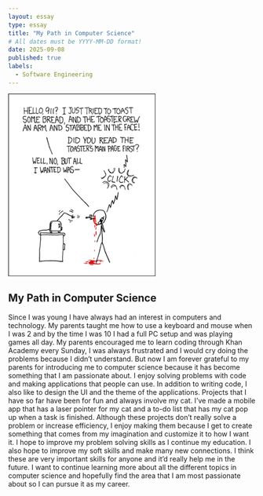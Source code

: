 ```yaml
---
layout: essay
type: essay
title: "My Path in Computer Science"
# All dates must be YYYY-MM-DD format!
date: 2025-09-08
published: true
labels:
  - Software Engineering
---
```


<img width="300px" class="rounded float-start pe-4" src="../img/smart-questions/rtfm.png">

## My Path in Computer Science

  Since I was young I have always had an interest in computers and technology. My parents taught me how to use a keyboard and mouse when I was 2 and by the time I was 10 I had a full PC setup and was playing games all day. My parents encouraged me to learn coding through Khan Academy every Sunday, I was always frustrated and I would cry doing the problems because I didn’t understand. But now I am forever grateful to my parents for introducing me to computer science because it has become something that I am passionate about.
	I enjoy solving problems with code and making applications that people can use. In addition to writing code, I also like to design the UI and the theme of the applications. Projects that I have so far have been for fun and always involve my cat. I’ve made a mobile app that has a laser pointer for my cat and a to-do list that has my cat pop up when a task is finished. Although these projects don’t really solve a problem or increase efficiency, I enjoy making them because I get to create something that comes from my imagination and customize it to how I want it.
I hope to improve my problem solving skills as I continue my education. I also hope to improve my soft skills and make many new connections. I think these are very important skills for anyone and it’d really help me in the future. I want to continue learning more about all the different topics in computer science and hopefully find the area that I am most passionate about so I can pursue it as my career.

